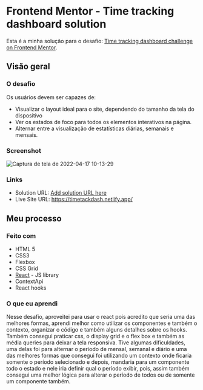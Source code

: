 # Frontend Mentor - Time tracking dashboard solution

Esta é a minha solução para o desafio: [Time tracking dashboard challenge on Frontend Mentor](https://www.frontendmentor.io/challenges/time-tracking-dashboard-UIQ7167Jw).

## Visão geral

### O desafio

Os usuários devem ser capazes de:

- Visualizar o layout ideal para o site, dependendo do tamanho da tela do dispositivo
- Ver os estados de foco para todos os elementos interativos na página.
- Alternar entre a visualização de estatísticas diárias, semanais e mensais.


### Screenshot
![Captura de tela de 2022-04-17 10-13-29](https://user-images.githubusercontent.com/80429145/163715909-03367721-704b-4cc0-b7c5-29a21dd3e3ed.png)


### Links

- Solution URL: [Add solution URL here](https://your-solution-url.com)
- Live Site URL: https://timetackdash.netlify.app/

## Meu processo

### Feito com

- HTML 5
- CSS3
- Flexbox
- CSS Grid
- [React](https://reactjs.org/) - JS library
- ContextApi
- React hooks


### O que eu aprendi

Nesse desafio, aproveitei para usar o react pois acredito que seria uma das melhores formas, aprendi melhor como utilizar os componentes e também o contexto, organizar o código e também alguns detalhes sobre os hooks. Também consegui praticar css, o display grid e o flex box e também as média queries para deixar a tela responsiva.
Tive algumas dificuldades, uma delas foi para alternar o período de mensal, semanal e diário e uma das melhores formas que consegui foi utilizando um contexto onde ficaria somente o período selecionado e depois, mandaria para um componente todo o estado e nele iria definir qual o período exibir, pois, assim também consegui uma melhor lógica para alterar o período de todos ou de somente um componente também.
